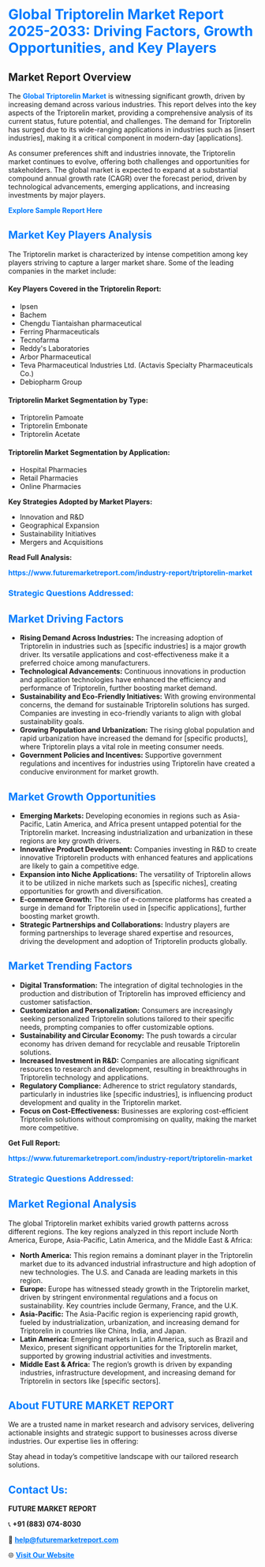 <h1 style="color: #007BFF;">Global Triptorelin Market Report 2025-2033: Driving Factors, Growth Opportunities, and Key Players</h1>

<section id="overview">
<h2>Market Report Overview</h2>
<p>The <a href="https://www.futuremarketreport.com/industry-report/triptorelin-market" style="color: #007BFF; text-decoration: none;"><strong>Global Triptorelin Market</strong></a> is witnessing significant growth, driven by increasing demand across various industries. This report delves into the key aspects of the Triptorelin market, providing a comprehensive analysis of its current status, future potential, and challenges. The demand for Triptorelin has surged due to its wide-ranging applications in industries such as [insert industries], making it a critical component in modern-day [applications].</p>
<p>As consumer preferences shift and industries innovate, the Triptorelin market continues to evolve, offering both challenges and opportunities for stakeholders. The global market is expected to expand at a substantial compound annual growth rate (CAGR) over the forecast period, driven by technological advancements, emerging applications, and increasing investments by major players.</p>
</section>

<section id="overview">
<p><a href="https://www.futuremarketreport.com/request-sample/reportId=62161" style="color: #007BFF; text-decoration: none;"><strong>Explore Sample Report Here</strong></a></p>
</section>

<section id="key-players">
<h2 style="color: #007BFF;">Market Key Players Analysis</h2>
<p>The Triptorelin market is characterized by intense competition among key players striving to capture a larger market share. Some of the leading companies in the market include:</p>
<h4>Key Players Covered in the Triptorelin Report:</h4>
<ul><li>Ipsen</li><li>Bachem</li><li>Chengdu Tiantaishan pharmaceutical</li><li>Ferring Pharmaceuticals</li><li>Tecnofarma</li><li>Reddy&#039;s Laboratories</li><li>Arbor Pharmaceutical</li><li>Teva Pharmaceutical Industries Ltd. (Actavis Specialty Pharmaceuticals Co.)</li><li>Debiopharm Group</li></ul>
<h4>Triptorelin Market Segmentation by Type:</h4>
<ul><li>Triptorelin Pamoate</li><li>Triptorelin Embonate</li><li>Triptorelin Acetate</li></ul>

<h4>Triptorelin Market Segmentation by Application:</h4>
<ul><li>Hospital Pharmacies</li><li>Retail Pharmacies</li><li>Online Pharmacies</li></ul>
<p><strong>Key Strategies Adopted by Market Players:</strong></p>
<ul>
<li>Innovation and R&D</li>
<li>Geographical Expansion</li>
<li>Sustainability Initiatives</li>
<li>Mergers and Acquisitions</li>
</ul>
</section>

<section>
<p><strong>Read Full Analysis: </strong></p><a href="https://www.futuremarketreport.com/industry-report/triptorelin-market" style="color: #007BFF; text-decoration: none;"><strong>https://www.futuremarketreport.com/industry-report/triptorelin-market</strong></a>
<h3 style="color: #007BFF;">Strategic Questions Addressed:</h3>
</section>

<section id="driving-factors">
<h2 style="color: #007BFF;">Market Driving Factors</h2>
<ul>
<li><strong>Rising Demand Across Industries:</strong> The increasing adoption of Triptorelin in industries such as [specific industries] is a major growth driver. Its versatile applications and cost-effectiveness make it a preferred choice among manufacturers.</li>
<li><strong>Technological Advancements:</strong> Continuous innovations in production and application technologies have enhanced the efficiency and performance of Triptorelin, further boosting market demand.</li>
<li><strong>Sustainability and Eco-Friendly Initiatives:</strong> With growing environmental concerns, the demand for sustainable Triptorelin solutions has surged. Companies are investing in eco-friendly variants to align with global sustainability goals.</li>
<li><strong>Growing Population and Urbanization:</strong> The rising global population and rapid urbanization have increased the demand for [specific products], where Triptorelin plays a vital role in meeting consumer needs.</li>
<li><strong>Government Policies and Incentives:</strong> Supportive government regulations and incentives for industries using Triptorelin have created a conducive environment for market growth.</li>
</ul>
</section>

<section id="growth-opportunities">
<h2 style="color: #007BFF;">Market Growth Opportunities</h2>
<ul>
<li><strong>Emerging Markets:</strong> Developing economies in regions such as Asia-Pacific, Latin America, and Africa present untapped potential for the Triptorelin market. Increasing industrialization and urbanization in these regions are key growth drivers.</li>
<li><strong>Innovative Product Development:</strong> Companies investing in R&D to create innovative Triptorelin products with enhanced features and applications are likely to gain a competitive edge.</li>
<li><strong>Expansion into Niche Applications:</strong> The versatility of Triptorelin allows it to be utilized in niche markets such as [specific niches], creating opportunities for growth and diversification.</li>
<li><strong>E-commerce Growth:</strong> The rise of e-commerce platforms has created a surge in demand for Triptorelin used in [specific applications], further boosting market growth.</li>
<li><strong>Strategic Partnerships and Collaborations:</strong> Industry players are forming partnerships to leverage shared expertise and resources, driving the development and adoption of Triptorelin products globally.</li>
</ul>
</section>

<section id="trending-factors">
<h2 style="color: #007BFF;">Market Trending Factors</h2>
<ul>
<li><strong>Digital Transformation:</strong> The integration of digital technologies in the production and distribution of Triptorelin has improved efficiency and customer satisfaction.</li>
<li><strong>Customization and Personalization:</strong> Consumers are increasingly seeking personalized Triptorelin solutions tailored to their specific needs, prompting companies to offer customizable options.</li>
<li><strong>Sustainability and Circular Economy:</strong> The push towards a circular economy has driven demand for recyclable and reusable Triptorelin solutions.</li>
<li><strong>Increased Investment in R&D:</strong> Companies are allocating significant resources to research and development, resulting in breakthroughs in Triptorelin technology and applications.</li>
<li><strong>Regulatory Compliance:</strong> Adherence to strict regulatory standards, particularly in industries like [specific industries], is influencing product development and quality in the Triptorelin market.</li>
<li><strong>Focus on Cost-Effectiveness:</strong> Businesses are exploring cost-efficient Triptorelin solutions without compromising on quality, making the market more competitive.</li>
</ul>
</section>

<section>
<p><strong>Get Full Report: </strong></p><a href="https://www.futuremarketreport.com/industry-report/triptorelin-market" style="color: #007BFF; text-decoration: none;"><strong>https://www.futuremarketreport.com/industry-report/triptorelin-market</strong></a>
<h3 style="color: #007BFF;">Strategic Questions Addressed:</h3>
</section>


<section id="regional-analysis">
<h2 style="color: #007BFF;">Market Regional Analysis</h2>
<p>The global Triptorelin market exhibits varied growth patterns across different regions. The key regions analyzed in this report include North America, Europe, Asia-Pacific, Latin America, and the Middle East & Africa:</p>
<ul>
<li><strong>North America:</strong> This region remains a dominant player in the Triptorelin market due to its advanced industrial infrastructure and high adoption of new technologies. The U.S. and Canada are leading markets in this region.</li>
<li><strong>Europe:</strong> Europe has witnessed steady growth in the Triptorelin market, driven by stringent environmental regulations and a focus on sustainability. Key countries include Germany, France, and the U.K.</li>
<li><strong>Asia-Pacific:</strong> The Asia-Pacific region is experiencing rapid growth, fueled by industrialization, urbanization, and increasing demand for Triptorelin in countries like China, India, and Japan.</li>
<li><strong>Latin America:</strong> Emerging markets in Latin America, such as Brazil and Mexico, present significant opportunities for the Triptorelin market, supported by growing industrial activities and investments.</li>
<li><strong>Middle East & Africa:</strong> The region’s growth is driven by expanding industries, infrastructure development, and increasing demand for Triptorelin in sectors like [specific sectors].</li>
</ul>
</section>

<footer>
<h2 style="color: #007BFF;">About FUTURE MARKET REPORT</h2>
<p>We are a trusted name in market research and advisory services, delivering actionable insights and strategic support to businesses across diverse industries. Our expertise lies in offering:</p>

<p>Stay ahead in today’s competitive landscape with our tailored research solutions.</p>

<h2 style="color: #007BFF;">Contact Us:</h2>
<p><strong>FUTURE MARKET REPORT</strong></p>
<p>📞 <strong>+91 (883) 074-8030</strong></p>
<p>📧 <strong><a href="mailto:help@futuremarketreport.com" style="color: #007BFF;">help@futuremarketreport.com</a></strong></p>
<p>🌐 <strong><a href="https://www.futuremarketreport.com/" style="color: #007BFF;">Visit Our Website</a></strong></p>
</footer>